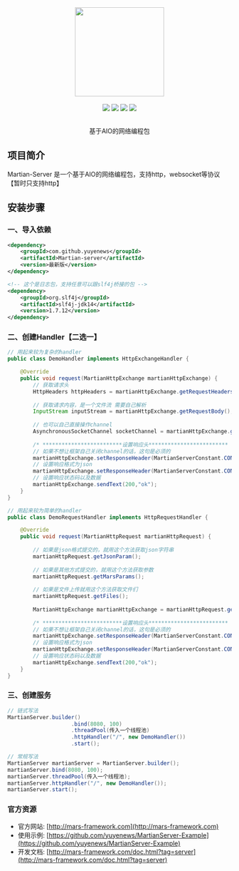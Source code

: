 <div align=center>
<img width="200px;" src="http://mars-framework.com/img/logo-github.png"/>
</div>

<br/>

<div align=center>

<img src="https://img.shields.io/badge/licenes-MIT-brightgreen.svg"/>
<img src="https://img.shields.io/badge/jdk-11+-brightgreen.svg"/>
<img src="https://img.shields.io/badge/maven-3.5.4+-brightgreen.svg"/>
<img src="https://img.shields.io/badge/release-master-brightgreen.svg"/>

</div>

<br/>

<div align=center>

基于AIO的网络编程包

</div>

## 项目简介

Martian-Server 是一个基于AIO的网络编程包，支持http，websocket等协议【暂时只支持http】

## 安装步骤

### 一、导入依赖

```xml
<dependency>
    <groupId>com.github.yuyenews</groupId>
    <artifactId>Martian-server</artifactId>
    <version>最新版</version>
</dependency>

<!-- 这个是日志包，支持任意可以跟slf4j桥接的包 -->
<dependency>
    <groupId>org.slf4j</groupId>
    <artifactId>slf4j-jdk14</artifactId>
    <version>1.7.12</version>
</dependency>
```
### 二、创建Handler【二选一】
```java
// 用起来较为复杂的handler
public class DemoHandler implements HttpExchangeHandler {

    @Override
    public void request(MartianHttpExchange martianHttpExchange) {
        // 获取请求头
        HttpHeaders httpHeaders = martianHttpExchange.getRequestHeaders();
        
        // 获取请求内容，是一个文件流 需要自己解析
        InputStream inputStream = martianHttpExchange.getRequestBody();
    
        // 也可以自己直接操作channel
        AsynchronousSocketChannel socketChannel = martianHttpExchange.getSocketChannel();
    
        /* *************************设置响应头************************* */
        // 如果不想让框架自己关闭channel的话，这句是必须的
        martianHttpExchange.setResponseHeader(MartianServerConstant.CONNECTION,"keep-alive");
        // 设置响应格式为json
        martianHttpExchange.setResponseHeader(MartianServerConstant.CONTENT_TYPE,MartianServerConstant.JSON_CONTENT_TYPE);
        // 设置响应状态码以及数据
        martianHttpExchange.sendText(200,"ok");
    }
}

// 用起来较为简单的handler
public class DemoRequestHandler implements HttpRequestHandler {

    @Override
    public void request(MartianHttpRequest martianHttpRequest) {
        
        // 如果是json格式提交的，就用这个方法获取json字符串
        martianHttpRequest.getJsonParam();
        
        // 如果是其他方式提交的，就用这个方法获取参数
        martianHttpRequest.getMarsParams();
        
        // 如果是文件上传就用这个方法获取文件们
        martianHttpRequest.getFiles();
        
        MartianHttpExchange martianHttpExchange = martianHttpRequest.getMartianHttpExchange();
        
        /* *************************设置响应头************************* */
        // 如果不想让框架自己关闭channel的话，这句是必须的
        martianHttpExchange.setResponseHeader(MartianServerConstant.CONNECTION,"keep-alive");
        // 设置响应格式为json
        martianHttpExchange.setResponseHeader(MartianServerConstant.CONTENT_TYPE,MartianServerConstant.JSON_CONTENT_TYPE);
        // 设置响应状态码以及数据
        martianHttpExchange.sendText(200,"ok");
    }
}
```

### 三、创建服务
```java
// 链式写法
MartianServer.builder()
                    .bind(8080, 100)
                    .threadPool(传入一个线程池)
                    .httpHandler("/", new DemoHandler())
                    .start();

// 常规写法
MartianServer martianServer = MartianServer.builder();
martianServer.bind(8080, 100);
martianServer.threadPool(传入一个线程池);
martianServer.httpHandler("/", new DemoHandler());
martianServer.start();
```

### 官方资源
- 官方网站: [http://mars-framework.com](http://mars-framework.com)
- 使用示例: [https://github.com/yuyenews/MartianServer-Example](https://github.com/yuyenews/MartianServer-Example)
- 开发文档: [http://mars-framework.com/doc.html?tag=server](http://mars-framework.com/doc.html?tag=server)